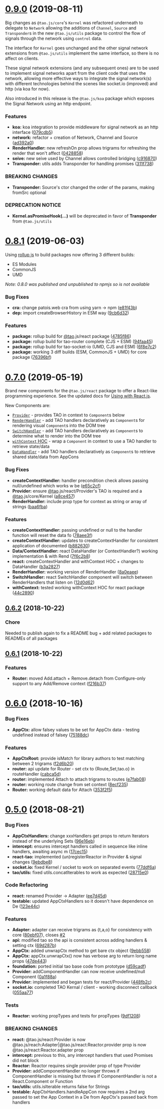 # [0.9.0](https://github.com/zzyzxlab/tao.js/compare/v0.8.1...v0.9.0) (2019-08-11)

Big changes as `@tao.js/core`'s `Kernel` was refactored underneath to delegate to
`Network` allowing the additions of `Channel`, `Source` and `Transponder`s in the
new `@tao.js/utils` package to control the flow of signals through the network
using `control` data.

The interface for `Kernel` goes unchanged and the other signal network extensions
from `@tao.js/utils` implement the same interface, so there is no affect on clients.

These signal network extensions (and any subsequent ones) are to be used to implement
signal networks apart from the client code that uses the network, allowing more
effective ways to integrate the signal network(s) with different technologies
behind the scenes like socket.io (improved) and http (via koa for now).

Also introduced in this release is the `@tao.js/koa` package which exposes the
Signal Network using an http endpoint.

### Features

- **koa:** koa integration to provide middleware for signal network as an http interface ([079cdb5](https://github.com/zzyzxlab/tao.js/commit/079cdb5))
- **network:** refactor + creation of Network, Channel and Source ([ad392a0](https://github.com/zzyzxlab/tao.js/commit/ad392a0))
- **RenderHandler:** new refreshOn prop allows trigrams for refreshing the render that won't affect ([0428858](https://github.com/zzyzxlab/tao.js/commit/0428858))
- **seive:** new seive used by Channel allows controlled bridging ([c916870](https://github.com/zzyzxlab/tao.js/commit/c916870))
- **Transponder:** utils adds Transponder for handling promises ([311f738](https://github.com/zzyzxlab/tao.js/commit/311f738))

### BREAKING CHANGES

- **Transponder:** Source's ctor changed the order of the params, making fromSrc optional

### DEPRECATION NOTICE

- **Kernel.asPromiseHook(…)** will be deprecated in favor of **Transponder** from `@tao.js/utils`

# [0.8.1](https://github.com/zzyzxlab/tao.js/compare/v0.7.0...v0.8.1) (2019-06-03)

Using [rollup js](https://rollupjs.org) to build packages now offering 3 different builds:

- ES Modules
- CommonJS
- UMD

_Note: 0.8.0 was published and unpublished to npmjs so is not available_

### Bug Fixes

- **cra:** change patois.web cra from using yarn -> npm ([e81f43b](https://github.com/zzyzxlab/tao.js/commit/e81f43b))
- **dep:** import createBrowserHistory in ESM way ([9cb6d32](https://github.com/zzyzxlab/tao.js/commit/9cb6d32))

### Features

- **package:** rollup build for [@tao](https://github.com/tao).js/react package ([4785f86](https://github.com/zzyzxlab/tao.js/commit/4785f86))
- **package:** rollup build for tao-router complete (CJS + ESM) ([94faa45](https://github.com/zzyzxlab/tao.js/commit/94faa45))
- **package:** rollup build for tao-socket-io (UMD, CJS and ESM) ([6f8e7c2](https://github.com/zzyzxlab/tao.js/commit/6f8e7c2))
- **package:** working 3 diff builds (ESM, CommonJS + UMD) for core package ([76396bf](https://github.com/zzyzxlab/tao.js/commit/76396bf))

<a name="0.7.0"></a>

# [0.7.0](https://github.com/zzyzxlab/tao.js/compare/v0.6.2...v0.7.0) (2019-05-19)

Brand new components for the `@tao.js/react` package to offer a React-like programming experience. See the updated docs for [Using with React.js](https://tao.js.org/client-react/).

New Components are:

- [`Provider`](https://tao.js.org/client-react/provider.html) - provides TAO in context to `Component`s below
- [`RenderHandler`](https://tao.js.org/client-react/render-handler.html) - add TAO handlers declaratively as `Component`s for rendering visual `Component`s into the DOM tree
- [`SwitchHandler`](https://tao.js.org/client-react/switch-handler.html) - add TAO handlers declaratively as `Component`s to determine what to render into the DOM tree
- [`withContext` HOC](https://tao.js.org/client-react/with-context.html) - wrap a `Component` in context to use a TAO handler to retrieve state/data
- [`DataHandler`](https://tao.js.org/client-react/data-handler.html) - add TAO handlers declaratively as `Component`s to retrieve shared state/data from AppCons

### Bug Fixes

- **createContextHandler:** handler precondition check allows passing null/undefined which works w be ([e65c2cf](https://github.com/zzyzxlab/tao.js/commit/e65c2cf))
- **Provider:** ensure [@tao](https://github.com/tao).js/react/Provider's TAO is required and a [@tao](https://github.com/tao).js/core/Kernel ([a8ce457](https://github.com/zzyzxlab/tao.js/commit/a8ce457))
- **RenderHandler:** include prop type for context as string or array of strings ([baa6fba](https://github.com/zzyzxlab/tao.js/commit/baa6fba))

### Features

- **createContextHandler:** passing undefined or null to the handler function will reset the data fo ([78aee3f](https://github.com/zzyzxlab/tao.js/commit/78aee3f))
- **createContextHandler:** updates to createContextHandler for consistent application of documented ([b882630](https://github.com/zzyzxlab/tao.js/commit/b882630))
- **Data/ContextHandler:** react DataHandler (or ContextHandler?) working implementation & with Rend ([7f6c2b8](https://github.com/zzyzxlab/tao.js/commit/7f6c2b8))
- **react:** createContextHandler and withContext HOC + changes to DataHandler ([b3a2827](https://github.com/zzyzxlab/tao.js/commit/b3a2827))
- **RenderHandler:** working version of RenderHandler ([8a0eaee](https://github.com/zzyzxlab/tao.js/commit/8a0eaee))
- **SwitchHandler:** react SwitchHandler component will switch between RenderHandlers that listen on ([12d0d62](https://github.com/zzyzxlab/tao.js/commit/12d0d62))
- **withContext:** tested working withContext HOC for react package ([44c2890](https://github.com/zzyzxlab/tao.js/commit/44c2890))

<a name="0.6.2"></a>

## [0.6.2](https://github.com/zzyzxlab/tao.js/compare/v0.6.1...v0.6.2) (2018-10-22)

### Chore

Needed to publish again to fix a README bug + add related packages to READMEs of all packages

<a name="0.6.1"></a>

## [0.6.1](https://github.com/zzyzxlab/tao.js/compare/v0.6.0...v0.6.1) (2018-10-22)

### Features

- **Router:** moved Add.attach + Remove.detach from Configure-only support to any Add/Remove context ([f216b37](https://github.com/zzyzxlab/tao.js/commit/f216b37))

<a name="0.6.0"></a>

# [0.6.0](https://github.com/zzyzxlab/tao.js/compare/v0.5.0...v0.6.0) (2018-10-16)

### Bug Fixes

- **AppCtx:** allow falsey values to be set for AppCtx data - testing undefined instead of falsey ([75188dc](https://github.com/zzyzxlab/tao.js/commit/75188dc))

### Features

- **AppCtxRoot:** provide isMatch for library authors to test matching between 2 trigrams ([f2d6b20](https://github.com/zzyzxlab/tao.js/commit/f2d6b20))
- **router:** api update for Router - set ctx to {Route,Set,tao.o} in routeHandler ([cabca5d](https://github.com/zzyzxlab/tao.js/commit/cabca5d))
- **router:** implemented Attach to attach trigrams to routes ([e7fab08](https://github.com/zzyzxlab/tao.js/commit/e7fab08))
- **router:** working route change from set context ([8ecf235](https://github.com/zzyzxlab/tao.js/commit/8ecf235))
- **Router:** working default data for Attach ([353f2f5](https://github.com/zzyzxlab/tao.js/commit/353f2f5))

<a name="0.5.0"></a>

# [0.5.0](https://github.com/zzyzxlab/tao.js/compare/d59cadf...v0.5.0) (2018-08-21)

### Bug Fixes

- **AppCtxHandlers:** change xxxHandlers get props to return Iterators instead of the underlying Sets ([96e16eb](https://github.com/zzyzxlab/tao.js/commit/96e16eb))
- **intercept:** ensures intercept handlers called in sequence like inline handlers, awaiting async m ([17cec15](https://github.com/zzyzxlab/tao.js/commit/17cec15))
- **react-tao:** implemented (un)registerReactor in Provider & signal changes ([9ebdbe8](https://github.com/zzyzxlab/tao.js/commit/9ebdbe8))
- **socket.io:** fixed Kernel / socket to work on separated events ([77ddf6a](https://github.com/zzyzxlab/tao.js/commit/77ddf6a))
- **tao/utils:** fixed utils.concatIterables to work as expected ([28715e0](https://github.com/zzyzxlab/tao.js/commit/28715e0))

### Code Refactoring

- **react:** renamed Provider -> Adapter ([ee7d45d](https://github.com/zzyzxlab/tao.js/commit/ee7d45d))
- **testable:** updated AppCtxHandlers so it doesn't have dependence on De ([123e44c](https://github.com/zzyzxlab/tao.js/commit/123e44c))

### Features

- **Adapter:** adapter can receive trigrams as {t,a,o} for consistency with core ([80ebf07](https://github.com/zzyzxlab/tao.js/commit/80ebf07)), closes [#2](https://github.com/zzyzxlab/tao.js/issues/2)
- **api:** modified tao so the api is consistent across adding handlers & setting ctx ([69d287b](https://github.com/zzyzxlab/tao.js/commit/69d287b))
- **AppCtx:** added unwrapCtx method to get bare ctx object ([9ebb558](https://github.com/zzyzxlab/tao.js/commit/9ebb558))
- **AppCtx:** appCtx.unwrapCtx() now has verbose arg to return long name props ([47de443](https://github.com/zzyzxlab/tao.js/commit/47de443))
- **foundation:** ported initial tao base code from prototype ([d59cadf](https://github.com/zzyzxlab/tao.js/commit/d59cadf))
- **Provider:** addComponentHandler can now receive undefined/null Component ([0a1f88a](https://github.com/zzyzxlab/tao.js/commit/0a1f88a))
- **Provider:** implemented and began tests for react/Provider ([448fb2c](https://github.com/zzyzxlab/tao.js/commit/448fb2c))
- **socket.io:** completed TAO Kernal / client - working disconnect callback ([055aa77](https://github.com/zzyzxlab/tao.js/commit/055aa77))

### Tests

- **Reactor:** working propTypes and tests for propTypes ([9df1208](https://github.com/zzyzxlab/tao.js/commit/9df1208))

### BREAKING CHANGES

- **react:** @tao.js/react:Provider is now @tao.js/reach:Adapter|@tao.js/react:Reactor.provider prop is now
  @tao.js/react:Reactor.adapter prop
- **intercept:** previous to this, any intercept handlers that used Promises did not block
- **Reactor:** Reactor requires single provider prop of type Provider
- **Provider:** addComponentHandler no longer throws if ComponentHandler is missing but throws if ComponentHandler
  is not a React.Component or Function
- **tao/utils:** utils.isIterable returns false for Strings
- **testable:** AppCtxHandlers.handleAppCon now requires a 2nd arg passed to set the App Context in a De from
  AppCtx's passed back from handlers
